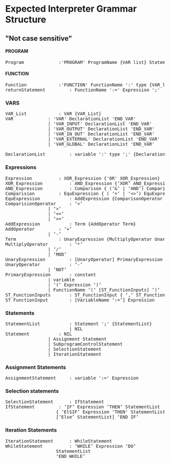 #  Expected Interpreter Grammar Structure
## "Not case sensitive"


#### PROGRAM 
<pre>
Program				:'PROGRAM' ProgramName {VAR_list} StatementList 'END_PROGRAM'
</pre>


#### FUNCTION
<pre>
Function			:'FUNCTION' FunctionName ':' type {VAR_list} StatementList returnStatement 'END_FUNCTION'
returnStatement			: FunctionName ':=' Expression ';'
</pre>



### VARS
<pre>
VAR_List			: VAR {VAR_List} 
VAR				: 'VAR' DeclarationList 'END_VAR'
				| 'VAR_INPUT' DeclarationList 'END_VAR'
				| 'VAR_OUTPUT' DeclarationList 'END_VAR'
				| 'VAR_IN_OUT' DeclarationList 'END_VAR'
				| 'VAR_EXTERNAL' DeclarationList 'END_VAR'
				| 'VAR_GLOBAL' DeclarationList 'END_VAR'
				
DeclarationList			: variable ':' type ';' {DeclarationList}
</pre>	



### Expressions
<pre>
Expression			: XOR_Expression {'OR' XOR_Expression}
XOR_Expression			: AND_Expression {‘XOR’ AND_Expression}
AND_Expression			: Comparison { (‘&’ | ‘AND’) Comparison}
Comparision			: EquExpression { ( ‘=’ | ‘<>’) EquExpression}
EquExpression			: AddExpression {ComparisonOperator AddExpression}
ComparisionOperator		: ‘<’
				| ‘>’
				| ‘<=’
				| ‘>=’
AddExpression			: Term {AddOperator Term}
AddOperator			: ‘+’
				| ‘-’
Term				: UnaryExpression {MultiplyOperator UnaryExpreession}
MultiplyOperator		: ‘*’
				| ’/’
				| ‘MOD’
UnaryExpression			: [UnaryOperator] PrimaryExpression
UnaryOperator			: ‘-‘
				| ‘NOT’
PrimaryExpression		: constant
				| variable
				| ‘(‘ Expression ‘)’
				| FunctionName ‘(‘ [ST_FunctionInputs] ‘)’
ST_FunctionInputs		: ST_FunctionInput { ‘,’ ST_FunctionInput}
ST_FunctionInput		: [VariableName ‘:=’] Expression
</pre>

### Statements
<pre>
StatementList			: Statement ';' {StatementList}
						| NIL
Statement			: NIL
				| Assignment Statement
				| SubprogramControlStatement
				| SelectionStatement
				| IterationStatement
</pre>


### Assignment Statements
<pre>
AssignmentStatement		: variable ':=' Expression
</pre>



### Selection statements
<pre>
SelectionStatement		: IfStatement
IfStatement			: ‘IF’ Expression ‘THEN’ StatementList 
				   { ‘ElSIF’ Expression ‘THEN' StatementList } 
				   [‘Else’ StatementList] ‘END_IF’
</pre>


### Iteration Statements
<pre>
IterationStatement		: WhileStatement
WhileStatement			: ‘WHILE’ Expression ‘DO’
				   StatementList
				   ‘END_WHILE’
</pre>
